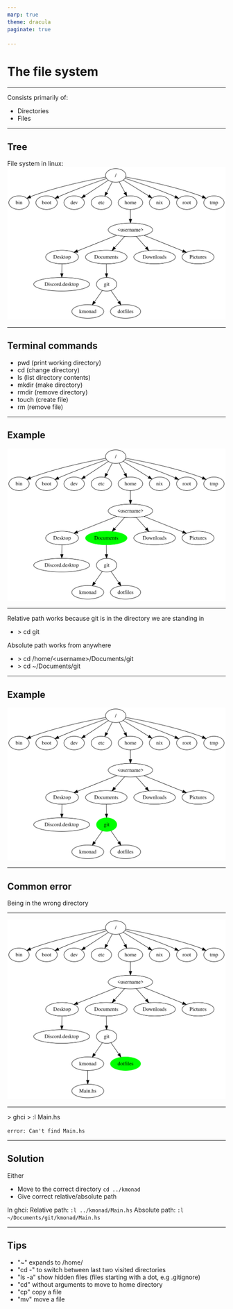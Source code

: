 ```yaml
---
marp: true
theme: dracula
paginate: true

---
```


# The file system

---
Consists primarily of:

- Directories
- Files

---

## Tree

File system in linux:
<img src="./svgs/graphviz.svg" width="600px">

---

## Terminal commands

- pwd (print working directory)
- cd (change directory)
- ls (list directory contents)
- mkdir (make directory)
- rmdir (remove directory)
- touch (create file)
- rm (remove file)

---

## Example

![Documents](./svgs/documents-green.svg)

---


Relative path works because git is in the directory we are standing in
- \> cd git

Absolute path works from anywhere
- \> cd /home/\<username\>/Documents/git
- \> cd ~/Documents/git

---
## Example

![git](./svgs/git-green.svg)

---

## Common error

Being in the wrong directory

---


![dotfiles](./svgs/dotfiles-green.svg)

---

\> ghci
\> :l Main.hs

`error: Can't find Main.hs`


---

## Solution

Either
- Move to the correct directory `cd ../kmonad`
- Give correct relative/absolute path

In ghci:
Relative path: `:l ../kmonad/Main.hs`
Absolute path: `:l ~/Documents/git/kmonad/Main.hs`

---
## Tips

* "~" expands to /home/<username>
* "cd -" to switch between last two visited directories
* "ls -a" show hidden files (files starting with a dot, e.g .gitignore)
* "cd" without arguments to move to home directory
* "cp" copy a file
* "mv" move a file